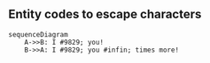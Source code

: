 ## Entity codes to escape characters

```mermaid
sequenceDiagram
    A->>B: I #9829; you!
    B->>A: I #9829; you #infin; times more!
```
